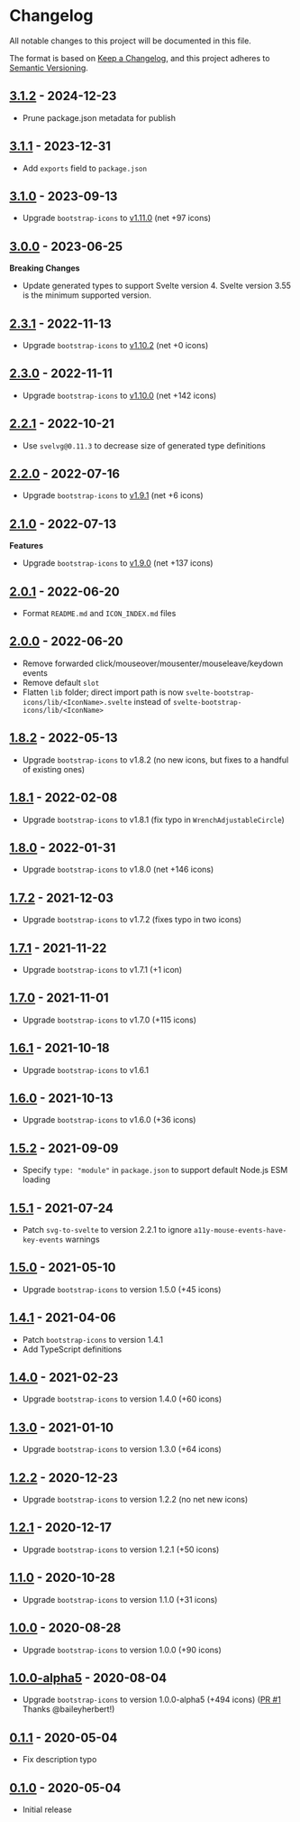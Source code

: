 # Changelog

All notable changes to this project will be documented in this file.

The format is based on [Keep a Changelog](https://keepachangelog.com/en/1.0.0/),
and this project adheres to [Semantic Versioning](https://semver.org/spec/v2.0.0.html).

## [3.1.2](https://github.com/metonym/svelte-bootstrap-icons/releases/tag/v3.1.2) - 2024-12-23

- Prune package.json metadata for publish

## [3.1.1](https://github.com/metonym/svelte-bootstrap-icons/releases/tag/v3.1.1) - 2023-12-31

- Add `exports` field to `package.json`

## [3.1.0](https://github.com/metonym/svelte-bootstrap-icons/releases/tag/v3.1.0) - 2023-09-13

- Upgrade `bootstrap-icons` to [v1.11.0](https://github.com/twbs/icons/releases/tag/v1.11.0) (net +97 icons)

## [3.0.0](https://github.com/metonym/svelte-bootstrap-icons/releases/tag/v3.0.0) - 2023-06-25

**Breaking Changes**

- Update generated types to support Svelte version 4. Svelte version 3.55 is the minimum supported version.

## [2.3.1](https://github.com/metonym/svelte-bootstrap-icons/releases/tag/v2.3.1) - 2022-11-13

- Upgrade `bootstrap-icons` to [v1.10.2](https://github.com/twbs/icons/releases/tag/v1.10.2) (net +0 icons)

## [2.3.0](https://github.com/metonym/svelte-bootstrap-icons/releases/tag/v2.3.0) - 2022-11-11

- Upgrade `bootstrap-icons` to [v1.10.0](https://github.com/twbs/icons/releases/tag/v1.10.0) (net +142 icons)

## [2.2.1](https://github.com/metonym/svelte-bootstrap-icons/releases/tag/v2.2.1) - 2022-10-21

- Use `svelvg@0.11.3` to decrease size of generated type definitions

## [2.2.0](https://github.com/metonym/svelte-bootstrap-icons/releases/tag/v2.2.0) - 2022-07-16

- Upgrade `bootstrap-icons` to [v1.9.1](https://github.com/twbs/icons/releases/tag/v1.9.1) (net +6 icons)

## [2.1.0](https://github.com/metonym/svelte-bootstrap-icons/releases/tag/v2.1.0) - 2022-07-13

**Features**

- Upgrade `bootstrap-icons` to [v1.9.0](https://github.com/twbs/icons/releases/tag/v1.9.0) (net +137 icons)

## [2.0.1](https://github.com/metonym/svelte-bootstrap-icons/releases/tag/v2.0.1) - 2022-06-20

- Format `README.md` and `ICON_INDEX.md` files

## [2.0.0](https://github.com/metonym/svelte-bootstrap-icons/releases/tag/v2.0.0) - 2022-06-20

- Remove forwarded click/mouseover/mousenter/mouseleave/keydown events
- Remove default `slot`
- Flatten `lib` folder; direct import path is now `svelte-bootstrap-icons/lib/<IconName>.svelte` instead of `svelte-bootstrap-icons/lib/<IconName>`

## [1.8.2](https://github.com/metonym/svelte-bootstrap-icons/releases/tag/v1.8.2) - 2022-05-13

- Upgrade `bootstrap-icons` to v1.8.2 (no new icons, but fixes to a handful of existing ones)

## [1.8.1](https://github.com/metonym/svelte-bootstrap-icons/releases/tag/v1.8.1) - 2022-02-08

- Upgrade `bootstrap-icons` to v1.8.1 (fix typo in `WrenchAdjustableCircle`)

## [1.8.0](https://github.com/metonym/svelte-bootstrap-icons/releases/tag/v1.8.0) - 2022-01-31

- Upgrade `bootstrap-icons` to v1.8.0 (net +146 icons)

## [1.7.2](https://github.com/metonym/svelte-bootstrap-icons/releases/tag/v1.7.2) - 2021-12-03

- Upgrade `bootstrap-icons` to v1.7.2 (fixes typo in two icons)

## [1.7.1](https://github.com/metonym/svelte-bootstrap-icons/releases/tag/v1.7.1) - 2021-11-22

- Upgrade `bootstrap-icons` to v1.7.1 (+1 icon)

## [1.7.0](https://github.com/metonym/svelte-bootstrap-icons/releases/tag/v1.7.0) - 2021-11-01

- Upgrade `bootstrap-icons` to v1.7.0 (+115 icons)

## [1.6.1](https://github.com/metonym/svelte-bootstrap-icons/releases/tag/v1.6.1) - 2021-10-18

- Upgrade `bootstrap-icons` to v1.6.1

## [1.6.0](https://github.com/metonym/svelte-bootstrap-icons/releases/tag/v1.6.0) - 2021-10-13

- Upgrade `bootstrap-icons` to v1.6.0 (+36 icons)

## [1.5.2](https://github.com/metonym/svelte-bootstrap-icons/releases/tag/v1.5.2) - 2021-09-09

- Specify `type: "module"` in `package.json` to support default Node.js ESM loading

## [1.5.1](https://github.com/metonym/svelte-bootstrap-icons/releases/tag/v1.5.1) - 2021-07-24

- Patch `svg-to-svelte` to version 2.2.1 to ignore `a11y-mouse-events-have-key-events` warnings

## [1.5.0](https://github.com/metonym/svelte-bootstrap-icons/releases/tag/v1.5.0) - 2021-05-10

- Upgrade `bootstrap-icons` to version 1.5.0 (+45 icons)

## [1.4.1](https://github.com/metonym/svelte-bootstrap-icons/releases/tag/v1.4.1) - 2021-04-06

- Patch `bootstrap-icons` to version 1.4.1
- Add TypeScript definitions

## [1.4.0](https://github.com/metonym/svelte-bootstrap-icons/releases/tag/v1.4.0) - 2021-02-23

- Upgrade `bootstrap-icons` to version 1.4.0 (+60 icons)

## [1.3.0](https://github.com/metonym/svelte-bootstrap-icons/releases/tag/v1.3.0) - 2021-01-10

- Upgrade `bootstrap-icons` to version 1.3.0 (+64 icons)

## [1.2.2](https://github.com/metonym/svelte-bootstrap-icons/releases/tag/v1.2.2) - 2020-12-23

- Upgrade `bootstrap-icons` to version 1.2.2 (no net new icons)

## [1.2.1](https://github.com/metonym/svelte-bootstrap-icons/releases/tag/v1.2.1) - 2020-12-17

- Upgrade `bootstrap-icons` to version 1.2.1 (+50 icons)

## [1.1.0](https://github.com/metonym/svelte-bootstrap-icons/releases/tag/v1.1.0) - 2020-10-28

- Upgrade `bootstrap-icons` to version 1.1.0 (+31 icons)

## [1.0.0](https://github.com/metonym/svelte-bootstrap-icons/releases/tag/v1.0.0) - 2020-08-28

- Upgrade `bootstrap-icons` to version 1.0.0 (+90 icons)

## [1.0.0-alpha5](https://github.com/metonym/svelte-bootstrap-icons/releases/tag/v1.0.0-alpha5) - 2020-08-04

- Upgrade `bootstrap-icons` to version 1.0.0-alpha5 (+494 icons) ([PR #1](https://github.com/metonym/svelte-bootstrap-icons/pull/1) Thanks @baileyherbert!)

## [0.1.1](https://github.com/metonym/svelte-bootstrap-icons/releases/tag/v0.1.1) - 2020-05-04

- Fix description typo

## [0.1.0](https://github.com/metonym/svelte-bootstrap-icons/releases/tag/v0.1.0) - 2020-05-04

- Initial release
